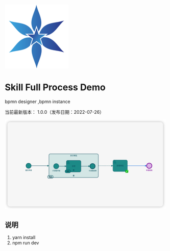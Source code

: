 
<img src="./public/logo.png"  height="200" width="200">

Skill Full Process Demo
===============
bpmn designer ,bpmn instance 

当前最新版本： 1.0.0（发布日期：2022-07-26）


<img src="./public/demo1.png">


说明
-----------------------------------

1. yarn install
2. npm run dev


